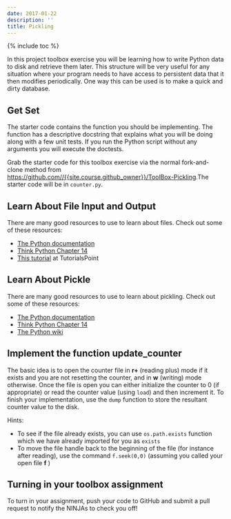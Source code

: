 ```yaml
---
date: 2017-01-22
description: ''
title: Pickling
---
```


{% include toc %}

In this project toolbox exercise you will be learning how to write Python data
to disk and retrieve them later. This structure will be very useful for any
situation where your program needs to have access to persistent data that it
then modifies periodically. One way this can be used is to make a quick and
dirty database.

## Get Set

The starter code contains the function you should be implementing. The
function has a descriptive docstring that explains what you will be doing
along with a few unit tests. If you run the Python script without any
arguments you will execute the doctests.

Grab the starter code for this toolbox exercise via the normal fork-and-clone
method from <https://github.com//{{site.course.github_owner}}/ToolBox-Pickling>.The starter code
will be in `counter.py`.

## Learn About File Input and Output

There are many good resources to use to learn about files. Check out some of
these resources:

* [The Python documentation](https://docs.python.org/3/tutorial/inputoutput.html)
* [Think Python Chapter 14](http://greenteapress.com/thinkpython2/html/thinkpython2015.html)
* [This tutorial](http://www.tutorialspoint.com/python/python_files_io.htm) at TutorialsPoint

## Learn About Pickle

There are many good resources to use to learn about pickling. Check out some
of these resources:

* [The Python documentation](https://docs.python.org/3/library/pickle.html)
* [Think Python Chapter 14](http://greenteapress.com/thinkpython2/html/thinkpython2015.html)
* [The Python wiki](https://wiki.python.org/moin/UsingPickle)

## Implement the function update_counter

The basic idea is to open the counter file in **r+**  (reading plus) mode if it
exists and you are not resetting the counter, and in **w**  (writing) mode
otherwise. Once the file is open you can either initialize the counter to 0
(if appropriate) or read the counter value (using `load`) and then increment
it. To finish your implementation, use the `dump` function to store the
resultant counter value to the disk.

Hints:

  * To see if the file already exists, you can use `os.path.exists` function which we have already imported for you as `exists`
  * To move the file handle back to the beginning of the file (for instance after reading), use the command `f.seek(0,0)` (assuming you called your open file **f** )

## Turning in your toolbox assignment

To turn in your assignment, push your code to GitHub and submit a pull request
to notify the NINJAs to check you off!
